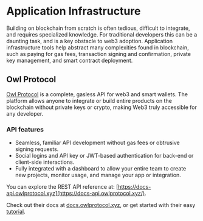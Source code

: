 # Application Infrastructure

Building on blockchain from scratch is often tedious, difficult to integrate, and requires specialized knowledge. For traditional developers this can be a daunting task, and is a key obstacle to web3 adoption. Application infrastructure tools help abstract many complexities found in blockchain, such as paying for gas fees, transaction signing and confirmation, private key management, and smart contract deployment.


## Owl Protocol

[Owl Protocol](https://owlprotocol.xyz) is a complete, gasless API for web3 and smart wallets. The platform allows anyone to integrate or build entire products on the blockchain without private keys or crypto, making Web3 truly accessible for any developer.

### API features

- Seamless, familiar API development without gas fees or obtrusive signing requests.
- Social logins and API key or JWT-based authentication for back-end or client-side interactions.
- Fully integrated with a dashboard to allow your entire team to create new projects, monitor usage, and manage your app or integration.

You can explore the REST API reference at: [https://docs-api.owlprotocol.xyz](https://docs-api.owlprotocol.xyz/).

Check out their docs at [docs.owlprotocol.xyz](https://docs.owlprotocol.xyz), or get started with their easy [tutorial](https://docs.owlprotocol.xyz/quickstart).
